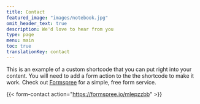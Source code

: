 ```yaml
---
title: Contact
featured_image: "images/notebook.jpg"
omit_header_text: true
description: We'd love to hear from you
type: page
menu: main
toc: true
translationKey: contact
---
```



This is an example of a custom shortcode that you can put right into your content. You will need to add a form action to the the shortcode to make it work. Check out [Formspree](https://formspree.io/) for a simple, free form service. 

<!-- {{< form-contact action="https://example.com"  >}} -->

{{< form-contact action="https://formspree.io/mlepzzbb"  >}}
